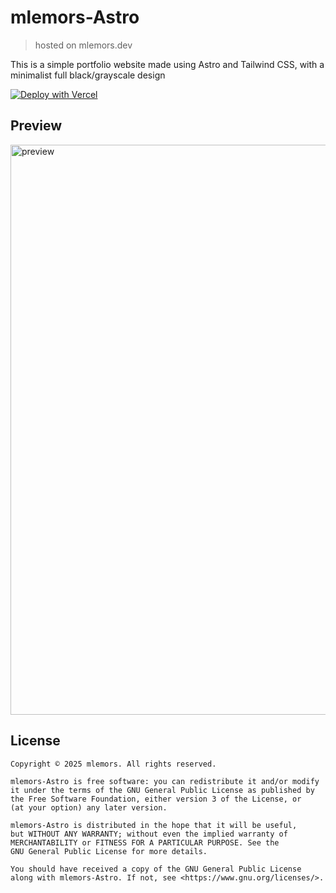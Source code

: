 # mlemors-Astro
> hosted on mlemors.dev
 
This is a simple portfolio website made using Astro and Tailwind CSS, with a minimalist full black/grayscale design

[![Deploy with Vercel](https://vercel.com/button)](https://vercel.com/new/clone?repository-url=https://github.com/mlemors/mlemors-Astro)

## Preview

<img width="1026" height="912" alt="preview" src="https://github.com/user-attachments/assets/59b6fe43-6987-4e1b-a866-9f95e36e3624" />

## License
```
Copyright © 2025 mlemors. All rights reserved.

mlemors-Astro is free software: you can redistribute it and/or modify
it under the terms of the GNU General Public License as published by
the Free Software Foundation, either version 3 of the License, or
(at your option) any later version.

mlemors-Astro is distributed in the hope that it will be useful,
but WITHOUT ANY WARRANTY; without even the implied warranty of
MERCHANTABILITY or FITNESS FOR A PARTICULAR PURPOSE. See the
GNU General Public License for more details.

You should have received a copy of the GNU General Public License
along with mlemors-Astro. If not, see <https://www.gnu.org/licenses/>.
```
